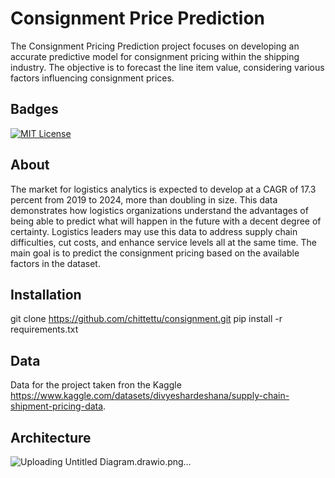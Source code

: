 
# Consignment Price Prediction

The Consignment Pricing Prediction project focuses on developing an accurate predictive model 
for consignment pricing within the shipping industry. The objective is to forecast the line item 
value, considering various factors influencing consignment prices.


## Badges


[![MIT License](https://img.shields.io/badge/License-MIT-green.svg)](https://choosealicense.com/licenses/mit/)


## About
The market for logistics analytics is expected to develop at a CAGR of 17.3 percent from 2019 to 
2024, more than doubling in size. This data demonstrates how logistics organizations understand 
the advantages of being able to predict what will happen in the future with a decent degree of 
certainty. Logistics leaders may use this data to address supply chain difficulties, cut costs, and 
enhance service levels all at the same time. The main goal is to predict the consignment pricing 
based on the available factors in the dataset.

## Installation
git clone https://github.com/chittettu/consignment.git
pip install -r requirements.txt

## Data 
Data for the project taken fron the Kaggle https://www.kaggle.com/datasets/divyeshardeshana/supply-chain-shipment-pricing-data.

## Architecture

![Uploading Untitled Diagram.drawio.png…]()


